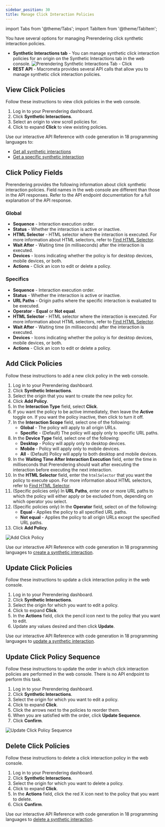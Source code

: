 ```yaml
---
sidebar_position: 30
title: Manage Click Interaction Policies
---
```

import Tabs from '@theme/Tabs';
import TabItem from '@theme/TabItem';

You have several options for managing Prerendering click synthetic interaction policies.

- **Synthetic Interactions tab** - You can manage synthetic click interaction policies for an origin on the Synthetic Interactions tab in the web console.
  ![Prerendering Synthetic Interactions Tab - Click](/img/prerendering/synthetic-interactions-click.png)
- **REST API** - Macrometa provides several API calls that allow you to manage synthetic click interaction policies.

## View Click Policies

<Tabs groupId="operating-systems">
<TabItem value="console" label="Web Console">

Follow these instructions to view click policies in the web console.

1. Log in to your Prerendering dashboard.
2. Click **Synthetic Interactions**.
3. Select an origin to view scroll policies for.
4. Click to expand **Click** to view existing policies.

</TabItem>
<TabItem value="api" label="REST API">

Use our interactive API Reference with code generation in 18 programming languages to:

- [Get all synthetic interactions](https://www.macrometa.com/docs/apiPrerendering#/paths/api-prerender-v1-origins-origin--interactions/get)
- [Get a specific synthetic interaction](https://www.macrometa.com/docs/apiPrerendering#/paths/api-prerender-v1-origins-origin--interactions--type/get)

</TabItem>
</Tabs>

## Click Policy Fields

Prerendering provides the following information about click synthetic interaction policies. Field names in the web console are different than those in the API responses. Refer to the API endpoint documentation for a full explanation of the API response.

### Global

- **Sequence** - Interaction execution order.
- **Status** - Whether the interaction is active or inactive.
- **HTML Selector** - HTML selector where the interaction is executed. For more information about HTML selectors, refer to [Find HTML Selector](find-htmlselector.md).
- **Wait After** - Waiting time (in milliseconds) after the interaction is executed.
- **Devices** - Icons indicating whether the policy is for desktop devices, mobile devices, or both.
- **Actions** - Click an icon to edit or delete a policy.

### Specifics

- **Sequence** - Interaction execution order.
- **Status** - Whether the interaction is active or inactive.
- **URL Paths** - Origin paths where the specific interaction is evaluated to be executed.
- **Operator** - **Equal** or **Not equal**.
- **HTML Selector** - HTML selector where the interaction is executed. For more information about HTML selectors, refer to [Find HTML Selector](find-htmlselector.md).
- **Wait After** - Waiting time (in milliseconds) after the interaction is executed.
- **Devices** - Icons indicating whether the policy is for desktop devices, mobile devices, or both.
- **Actions** - Click an icon to edit or delete a policy.

## Add Click Policies

<Tabs groupId="operating-systems3">
<TabItem value="console" label="Web Console">

Follow these instructions to add a new click policy in the web console.

1. Log in to your Prerendering dashboard.
2. Click **Synthetic Interactions**.
3. Select the origin that you want to create the new policy for.
4. Click **Add Policy**.
5. In the **Interaction Type** field, select **Click**.
6. If you want the policy to be active immediately, then leave the **Active** toggle on. If you want the policy inactive, then click to turn it off.
7. In the **Interaction Scope** field, select one of the following:
   - **Global** - The policy will apply to all origin URLs.
   - **Specific** - (Default) The policy will apply only to specific URL paths.
8. In the **Device Type** field, select one of the following:
   - **Desktop** - Policy will apply only to desktop devices.
   - **Mobile** - Policy will apply only to mobile devices.
   - **All** - (Default) Policy will apply to both desktop and mobile devices.
9. In the **Waiting Time After Interaction Execution** field, enter the time in milliseconds that Prerendering should wait after executing the interaction before executing the next interaction.
10. In the **HTML Selector** field, enter the `htmlSelector` that you want the policy to execute upon.  For more information about HTML selectors, refer to [Find HTML Selector](find-htmlselector.md).
11. (Specific policies only) In **URL Paths**, enter one or more URL paths to which the policy will either apply or be excluded from, depending on which operator you select.
12. (Specific policies only) In the **Operator** field, select on of the following:
    - **Equal** - Applies the policy to all specified URL paths.
    - **Not equal** - Applies the policy to all origin URLs except the specified URL paths.
13. Click **Add Policy**.

![Add Click Policy](/img/prerendering/add-click-policy.png)

</TabItem>
<TabItem value="api" label="REST API">

Use our interactive API Reference with code generation in 18 programming languages to [create a synthetic interaction](https://www.macrometa.com/docs/apiPrerendering#/paths/api-prerender-v1-origins-origin--interactions--type/post).

</TabItem>
</Tabs>

## Update Click Policies

<Tabs groupId="operating-systems4">
<TabItem value="console" label="Web Console">

Follow these instructions to update a click interaction policy in the web console.

1. Log in to your Prerendering dashboard.
2. Click **Synthetic Interactions**.
3. Select the origin for which you want to edit a policy.
4. Click to expand **Click**.
5. In the **Actions** field, click the pencil icon next to the policy that you want to edit.
6. Update any values desired and then click **Update**.

</TabItem>
<TabItem value="api" label="REST API">

Use our interactive API Reference with code generation in 18 programming languages to [update a synthetic interaction](https://www.macrometa.com/docs/apiPrerendering#/paths/api-prerender-v1-origins-origin--interactions--type/patch).

</TabItem>
</Tabs>

## Update Click Policy Sequence

Follow these instructions to update the order in which click interaction policies are performed in the web console. There is no API endpoint to perform this task.

1. Log in to your Prerendering dashboard.
2. Click **Synthetic Interactions**.
3. Select the origin for which you want to edit a policy.
4. Click to expand **Click**.
5. Click the arrows next to the policies to reorder them.
6. When you are satisfied with the order, click **Update Sequence**.
7. Click **Confirm**.

![Update Click Policy Sequence](/img/prerendering/update-click-policy-sequence.png)

## Delete Click Policies

<Tabs groupId="operating-systems5">
<TabItem value="console" label="Web Console">

Follow these instructions to delete a click interaction policy in the web console.

1. Log in to your Prerendering dashboard.
2. Click **Synthetic Interactions**.
3. Select the origin for which you want to delete a policy.
4. Click to expand **Click**.
5. In the **Actions** field, click the red X icon next to the policy that you want to delete.
6. Click **Confirm**.

</TabItem>
<TabItem value="api" label="REST API">

Use our interactive API Reference with code generation in 18 programming languages to [delete a synthetic interaction](https://www.macrometa.com/docs/apiPrerendering#/paths/api-prerender-v1-origins-origin--interactions--type/delete).

</TabItem>
</Tabs>
